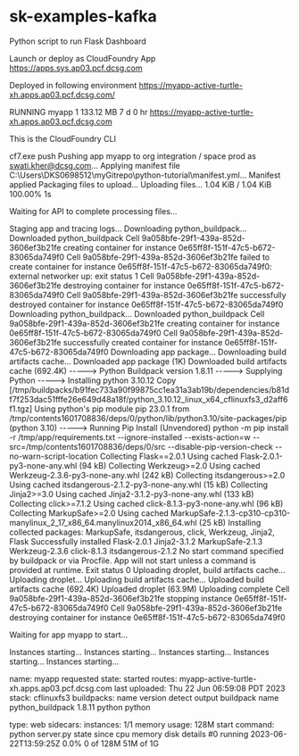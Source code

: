 # sk-examples-kafka

Python script to run Flask Dashboard

Launch or deploy as CloudFoundry App
https://apps.sys.ap03.pcf.dcsg.com 

Deployed in following environment
https://myapp-active-turtle-xh.apps.ap03.pcf.dcsg.com/ 

RUNNING
myapp
1	133.12 MB	7 d 0 hr
https://myapp-active-turtle-xh.apps.ap03.pcf.dcsg.com

This is the CloudFoundry CLI

 cf7.exe push
Pushing app myapp to org integration / space prod as swati.kher@dcsg.com...
Applying manifest file C:\Users\DKS0698512\myGitrepo\python-tutorial\manifest.yml...
Manifest applied
Packaging files to upload...
Uploading files...
 1.04 KiB / 1.04 KiB  100.00% 1s

Waiting for API to complete processing files...

Staging app and tracing logs...
   Downloading python_buildpack...
   Downloaded python_buildpack
   Cell 9a058bfe-29f1-439a-852d-3606ef3b21fe creating container for instance 0e65ff8f-151f-47c5-b672-83065da749f0
   Cell 9a058bfe-29f1-439a-852d-3606ef3b21fe failed to create container for instance 0e65ff8f-151f-47c5-b672-83065da749f0: external networker up: exit status 1
   Cell 9a058bfe-29f1-439a-852d-3606ef3b21fe destroying container for instance 0e65ff8f-151f-47c5-b672-83065da749f0
   Cell 9a058bfe-29f1-439a-852d-3606ef3b21fe successfully destroyed container for instance 0e65ff8f-151f-47c5-b672-83065da749f0
   Downloading python_buildpack...
   Downloaded python_buildpack
   Cell 9a058bfe-29f1-439a-852d-3606ef3b21fe creating container for instance 0e65ff8f-151f-47c5-b672-83065da749f0
   Cell 9a058bfe-29f1-439a-852d-3606ef3b21fe successfully created container for instance 0e65ff8f-151f-47c5-b672-83065da749f0
   Downloading app package...
   Downloading build artifacts cache...
   Downloaded app package (1K)
   Downloaded build artifacts cache (692.4K)
   -----> Python Buildpack version 1.8.11
   -----> Supplying Python
   -----> Installing python 3.10.12
          Copy [/tmp/buildpacks/b91fec733a90f99875cc1ea31a3ab19b/dependencies/b81df7f253dac51fffe26e649d48a18f/python_3.10.12_linux_x64_cflinuxfs3_d2aff6f1.tgz]
          Using python's pip module
          pip 23.0.1 from /tmp/contents1601708836/deps/0/python/lib/python3.10/site-packages/pip (python 3.10)
   -----> Running Pip Install (Unvendored)
          python -m pip install -r /tmp/app/requirements.txt --ignore-installed --exists-action=w --src=/tmp/contents1601708836/deps/0/src --disable-pip-version-check --no-warn-script-location
          Collecting Flask==2.0.1
            Using cached Flask-2.0.1-py3-none-any.whl (94 kB)
          Collecting Werkzeug>=2.0
            Using cached Werkzeug-2.3.6-py3-none-any.whl (242 kB)
          Collecting itsdangerous>=2.0
            Using cached itsdangerous-2.1.2-py3-none-any.whl (15 kB)
          Collecting Jinja2>=3.0
            Using cached Jinja2-3.1.2-py3-none-any.whl (133 kB)
          Collecting click>=7.1.2
            Using cached click-8.1.3-py3-none-any.whl (96 kB)
          Collecting MarkupSafe>=2.0
            Using cached MarkupSafe-2.1.3-cp310-cp310-manylinux_2_17_x86_64.manylinux2014_x86_64.whl (25 kB)
          Installing collected packages: MarkupSafe, itsdangerous, click, Werkzeug, Jinja2, Flask
          Successfully installed Flask-2.0.1 Jinja2-3.1.2 MarkupSafe-2.1.3 Werkzeug-2.3.6 click-8.1.3 itsdangerous-2.1.2
   No start command specified by buildpack or via Procfile.
   App will not start unless a command is provided at runtime.
   Exit status 0
   Uploading droplet, build artifacts cache...
   Uploading droplet...
   Uploading build artifacts cache...
   Uploaded build artifacts cache (692.4K)
   Uploaded droplet (63.9M)
   Uploading complete
   Cell 9a058bfe-29f1-439a-852d-3606ef3b21fe stopping instance 0e65ff8f-151f-47c5-b672-83065da749f0
   Cell 9a058bfe-29f1-439a-852d-3606ef3b21fe destroying container for instance 0e65ff8f-151f-47c5-b672-83065da749f0

Waiting for app myapp to start...

Instances starting...
Instances starting...
Instances starting...
Instances starting...
Instances starting...

name:              myapp
requested state:   started
routes:            myapp-active-turtle-xh.apps.ap03.pcf.dcsg.com
last uploaded:     Thu 22 Jun 06:59:08 PDT 2023
stack:             cflinuxfs3
buildpacks:
        name               version   detect output   buildpack name
        python_buildpack   1.8.11    python          python

type:            web
sidecars:
instances:       1/1
memory usage:    128M
start command:   python server.py
     state     since                  cpu    memory      disk        details
#0   running   2023-06-22T13:59:25Z   0.0%   0 of 128M   51M of 1G

